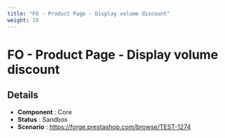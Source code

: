 ```yaml
---
title: "FO - Product Page - Display volume discount"
weight: 19
---
```


# FO - Product Page - Display volume discount
## Details
* **Component** : Core
* **Status** : Sandbox
* **Scenario** : https://forge.prestashop.com/browse/TEST-1274

